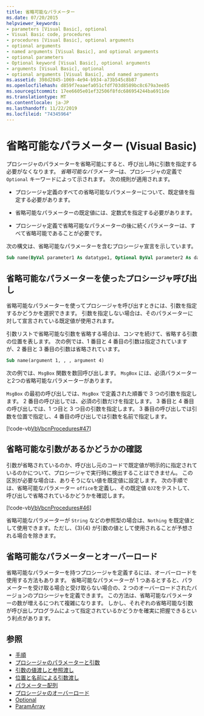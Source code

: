 ```yaml
---
title: 省略可能なパラメーター
ms.date: 07/20/2015
helpviewer_keywords:
- parameters [Visual Basic], optional
- Visual Basic code, procedures
- procedures [Visual Basic], optional arguments
- optional arguments
- named arguments [Visual Basic], and optional arguments
- optional parameters
- Optional keyword [Visual Basic], optional arguments
- arguments [Visual Basic], optional
- optional arguments [Visual Basic], and named arguments
ms.assetid: 398d2845-1069-4e94-b934-a73b545c8b87
ms.openlocfilehash: d859f7eaaefa051cfdf703d8589bc8c679a3ee85
ms.sourcegitcommit: 17ee6605e01ef32506f8fdc686954244ba6911de
ms.translationtype: MT
ms.contentlocale: ja-JP
ms.lasthandoff: 11/22/2019
ms.locfileid: "74345964"
---
```

# <a name="optional-parameters-visual-basic"></a>省略可能なパラメーター (Visual Basic)
プロシージャのパラメーターを省略可能にすると、呼び出し時に引数を指定する必要がなくなります。 *省略可能なパラメーター*は、プロシージャの定義で `Optional` キーワードによって示されます。 次の規則が適用されます。  
  
- プロシージャ定義のすべての省略可能なパラメーターについて、既定値を指定する必要があります。  
  
- 省略可能なパラメーターの既定値には、定数式を指定する必要があります。  
  
- プロシージャ定義で省略可能なパラメーターの後に続くパラメーターは、すべて省略可能であることが必要です。  
  
 次の構文は、省略可能なパラメーターを含むプロシージャ宣言を示しています。  
  
```vb  
Sub name(ByVal parameter1 As datatype1, Optional ByVal parameter2 As datatype2 = defaultvalue)  
```  
  
## <a name="calling-procedures-with-optional-parameters"></a>省略可能なパラメーターを使ったプロシージャ呼び出し  
 省略可能なパラメーターを使ってプロシージャを呼び出すときには、引数を指定するかどうかを選択できます。 引数を指定しない場合は、そのパラメーターに対して宣言されている既定値が使用されます。  
  
 引数リストで省略可能な引数を省略する場合は、コンマを続けて、省略する引数の位置を表します。 次の例では、1 番目と 4 番目の引数は指定されていますが、2 番目と 3 番目の引数は省略されています。  
  
```vb  
Sub name(argument 1, , , argument 4)  
```  
  
 次の例では、`MsgBox` 関数を数回呼び出します。 `MsgBox` には、必須パラメーターと2つの省略可能なパラメーターがあります。  
  
 `MsgBox` の最初の呼び出しでは、`MsgBox` で定義された順番で 3 つの引数を指定します。 2 番目の呼び出しでは、必須の引数だけを指定します。 3 番目と 4 番目の呼び出しでは、1 つ目と 3 つ目の引数を指定します。 3 番目の呼び出しでは引数を位置で指定し、4 番目の呼び出しでは引数を名前で指定します。  
  
 [!code-vb[VbVbcnProcedures#47](~/samples/snippets/visualbasic/VS_Snippets_VBCSharp/VbVbcnProcedures/VB/Class1.vb#47)]  
  
## <a name="determining-whether-an-optional-argument-is-present"></a>省略可能な引数があるかどうかの確認  
 引数が省略されているのか、呼び出し元のコードで既定値が明示的に指定されているのかについて、プロシージャで実行時に検出することはできません。 この区別が必要な場合は、ありそうにない値を既定値に設定します。 次の手順では、省略可能なパラメーター `office`を定義し、その既定値 `QJZ`をテストして、呼び出しで省略されているかどうかを確認します。  
  
 [!code-vb[VbVbcnProcedures#46](~/samples/snippets/visualbasic/VS_Snippets_VBCSharp/VbVbcnProcedures/VB/Class1.vb#46)]  
  
 省略可能なパラメーターが `String` などの参照型の場合は、`Nothing` を既定値として使用できます。ただし、{3}{4} が引数の値として使用されることが予想される場合を除きます。  
  
## <a name="optional-parameters-and-overloading"></a>省略可能なパラメーターとオーバーロード  
 省略可能なパラメーターを持つプロシージャを定義するには、オーバーロードを使用する方法もあります。 省略可能なパラメーターが 1 つあるとすると、パラメーターを受け取る場合と受け取らない場合の、2 つのオーバーロードされたバージョンのプロシージャを定義できます。 この方法は、省略可能なパラメーターの数が増えるにつれて複雑になります。 しかし、それぞれの省略可能な引数が呼び出しプログラムによって指定されているかどうかを確実に把握できるという利点があります。  
  
## <a name="see-also"></a>参照

- [手順](./index.md)
- [プロシージャのパラメーターと引数](./procedure-parameters-and-arguments.md)
- [引数の値渡しと参照渡し](./passing-arguments-by-value-and-by-reference.md)
- [位置と名前による引数渡し](./passing-arguments-by-position-and-by-name.md)
- [パラメーター配列](./parameter-arrays.md)
- [プロシージャのオーバーロード](./procedure-overloading.md)
- [Optional](../../../../visual-basic/language-reference/modifiers/optional.md)
- [ParamArray](../../../../visual-basic/language-reference/modifiers/paramarray.md)
